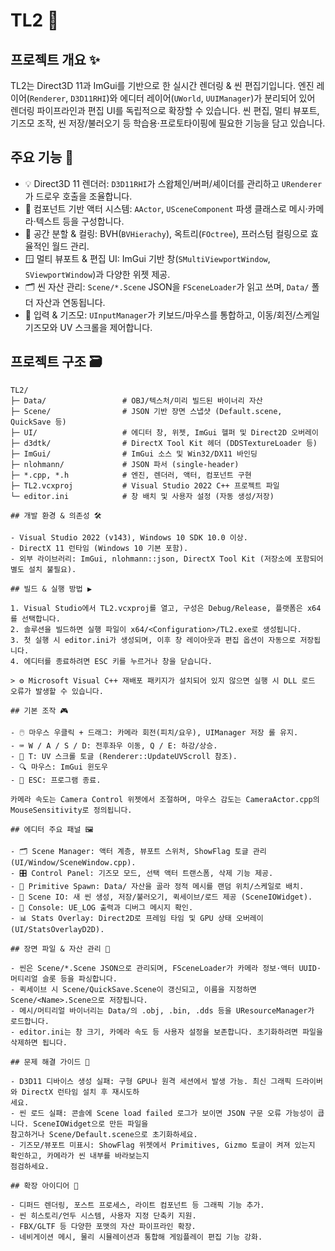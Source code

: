   # TL2 🚀

  ## 프로젝트 개요 ✨
  TL2는 Direct3D 11과 ImGui를 기반으로 한 실시간 렌더링 & 씬 편집기입니다.
  엔진 레이어(`Renderer`, `D3D11RHI`)와 에디터 레이어(`UWorld`, `UUIManager`)가 분리되어 있어
  렌더링 파이프라인과 편집 UI를 독립적으로 확장할 수 있습니다.
  씬 편집, 멀티 뷰포트, 기즈모 조작, 씬 저장/불러오기 등 학습용·프로토타이핑에 필요한 기능을 담고 있습니다.

  ## 주요 기능 🧩
  - 💡 Direct3D 11 렌더러: `D3D11RHI`가 스왑체인/버퍼/셰이더를 관리하고 `URenderer`가 드로우 호출을 조율합니다.
  - 🧱 컴포넌트 기반 액터 시스템: `AActor`, `USceneComponent` 파생 클래스로 메시·카메라·텍스트 등을 구성합니다.
  - 🧭 공간 분할 & 컬링: BVH(`BVHierachy`), 옥트리(`FOctree`), 프러스텀 컬링으로 효율적인 월드 관리.
  - 🪟 멀티 뷰포트 & 편집 UI: ImGui 기반 창(`SMultiViewportWindow`, `SViewportWindow`)과 다양한 위젯 제공.
  - 🗂️ 씬 자산 관리: `Scene/*.Scene` JSON을 `FSceneLoader`가 읽고 쓰며, `Data/` 폴더 자산과 연동됩니다.
  - 🎯 입력 & 기즈모: `UInputManager`가 키보드/마우스를 통합하고, 이동/회전/스케일 기즈모와 UV 스크롤을 제어합니다.

  ## 프로젝트 구조 🗃️
  ```text
  TL2/
  ├─ Data/                 # OBJ/텍스처/미리 빌드된 바이너리 자산
  ├─ Scene/                # JSON 기반 장면 스냅샷 (Default.scene, QuickSave 등)
  ├─ UI/                   # 에디터 창, 위젯, ImGui 헬퍼 및 Direct2D 오버레이
  ├─ d3dtk/                # DirectX Tool Kit 헤더 (DDSTextureLoader 등)
  ├─ ImGui/                # ImGui 소스 및 Win32/DX11 바인딩
  ├─ nlohmann/             # JSON 파서 (single-header)
  ├─ *.cpp, *.h            # 엔진, 렌더러, 액터, 컴포넌트 구현
  ├─ TL2.vcxproj           # Visual Studio 2022 C++ 프로젝트 파일
  └─ editor.ini            # 창 배치 및 사용자 설정 (자동 생성/저장)

  ## 개발 환경 & 의존성 🛠️

  - Visual Studio 2022 (v143), Windows 10 SDK 10.0 이상.
  - DirectX 11 런타임 (Windows 10 기본 포함).
  - 외부 라이브러리: ImGui, nlohmann::json, DirectX Tool Kit (저장소에 포함되어 별도 설치 불필요).

  ## 빌드 & 실행 방법 ▶️

1. Visual Studio에서 TL2.vcxproj를 열고, 구성은 Debug/Release, 플랫폼은 x64를 선택합니다.
2. 솔루션을 빌드하면 실행 파일이 x64/<Configuration>/TL2.exe로 생성됩니다.
3. 첫 실행 시 editor.ini가 생성되며, 이후 창 레이아웃과 편집 옵션이 자동으로 저장됩니다.
4. 에디터를 종료하려면 ESC 키를 누르거나 창을 닫습니다.

  > ⚙️ Microsoft Visual C++ 재배포 패키지가 설치되어 있지 않으면 실행 시 DLL 로드 오류가 발생할 수 있습니다.

  ## 기본 조작 🎮

  - 🖱️ 마우스 우클릭 + 드래그: 카메라 회전(피치/요우), UIManager 저장 롤 유지.
  - ⌨️ W / A / S / D: 전후좌우 이동, Q / E: 하강/상승.
  - 🔁 T: UV 스크롤 토글 (Renderer::UpdateUVScroll 참조).
  - 🔍 마우스: ImGui 윈도우
  - 🚪 ESC: 프로그램 종료.

  카메라 속도는 Camera Control 위젯에서 조절하며, 마우스 감도는 CameraActor.cpp의 MouseSensitivity로 정의됩니다.

  ## 에디터 주요 패널 🖼️

  - 🗂️ Scene Manager: 액터 계층, 뷰포트 스위처, ShowFlag 토글 관리 (UI/Window/SceneWindow.cpp).
  - 🎛️ Control Panel: 기즈모 모드, 선택 액터 트랜스폼, 삭제 기능 제공.
  - 🧱 Primitive Spawn: Data/ 자산을 골라 정적 메시를 랜덤 위치/스케일로 배치.
  - 💾 Scene IO: 새 씬 생성, 저장/불러오기, 퀵세이브/로드 제공 (SceneIOWidget).
  - 💬 Console: UE_LOG 출력과 디버그 메시지 확인.
  - 📊 Stats Overlay: Direct2D로 프레임 타임 및 GPU 상태 오버레이 (UI/StatsOverlayD2D).

  ## 장면 파일 & 자산 관리 📁

  - 씬은 Scene/*.Scene JSON으로 관리되며, FSceneLoader가 카메라 정보·액터 UUID·머티리얼 슬롯 등을 파싱합니다.
  - 퀵세이브 시 Scene/QuickSave.Scene이 갱신되고, 이름을 지정하면 Scene/<Name>.Scene으로 저장됩니다.
  - 메시/머티리얼 바이너리는 Data/의 .obj, .bin, .dds 등을 UResourceManager가 로드합니다.
  - editor.ini는 창 크기, 카메라 속도 등 사용자 설정을 보존합니다. 초기화하려면 파일을 삭제하면 됩니다.

  ## 문제 해결 가이드 🛟

  - D3D11 디바이스 생성 실패: 구형 GPU나 원격 세션에서 발생 가능. 최신 그래픽 드라이버와 DirectX 런타임 설치 후 재시도하
  세요.
  - 씬 로드 실패: 콘솔에 Scene load failed 로그가 보이면 JSON 구문 오류 가능성이 큽니다. SceneIOWidget으로 만든 파일을
  참고하거나 Scene/Default.scene으로 초기화하세요.
  - 기즈모/뷰포트 미표시: ShowFlag 위젯에서 Primitives, Gizmo 토글이 켜져 있는지 확인하고, 카메라가 씬 내부를 바라보는지
  점검하세요.

  ## 확장 아이디어 🌱

  - 디퍼드 렌더링, 포스트 프로세스, 라이트 컴포넌트 등 그래픽 기능 추가.
  - 씬 히스토리/언두 시스템, 사용자 지정 단축키 지원.
  - FBX/GLTF 등 다양한 포맷의 자산 파이프라인 확장.
  - 네비게이션 메시, 물리 시뮬레이션과 통합해 게임플레이 편집 기능 강화.